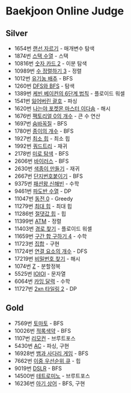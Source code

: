 # Baekjoon Online Judge
## Silver
- 1654번 [랜선 자르기](https://www.acmicpc.net/problem/1654) - 매개변수 탐색
- 1874번 [스택 수열](https://www.acmicpc.net/problem/1874) - 스택
- 10816번 [숫자 카드 2](https://www.acmicpc.net/problem/10816) - 이분 탐색
- 10989번 [수 정렬하기 3](https://www.acmicpc.net/problem/10989) - 정렬
- 1012번 [유기농 배추](https://www.acmicpc.net/problem/1012) - BFS
- 1260번 [DFS와 BFS](https://www.acmicpc.net/problem/1260) - 탐색
- 1389번 [케빈 베이컨의 6단계 법칙](https://www.acmicpc.net/problem/1389) - 플로이드 워셀
- 1541번 [잃어버린 괄호](https://www.acmicpc.net/problem/1541) - 파싱
- 1620번 [나는야 포켓몬 마스터 이다솜](https://www.acmicpc.net/problem/1620) - 해시
- 1676번 [팩토리얼 0의 개수](https://www.acmicpc.net/problem/1676) - 큰 수 연산
- 1697번 [숨바꼭질](https://www.acmicpc.net/problem/1697) - BFS
- 1780번 [종이의 개수](https://www.acmicpc.net/problem/1780) - BFS
- 1927번 [최소 힙](https://www.acmicpc.net/problem/1927) - 최소 힙
- 1992번 [쿼드트리](https://www.acmicpc.net/problem/1992) - 재귀
- 2178번 [미로 탐색](https://www.acmicpc.net/problem/2178) - BFS
- 2606번 [바이러스](https://www.acmicpc.net/problem/2606) - BFS
- 2630번 [색종이 만들기](https://www.acmicpc.net/problem/2630) - 재귀
- 2667번 [단지번호붙이기](https://www.acmicpc.net/problem/2667) - BFS
- 9375번 [패션왕 신해빈](https://www.acmicpc.net/problem/9375) - 수학
- 9461번 [파도반 수열](https://www.acmicpc.net/problem/9461) - DP
- 11047번 [동전 0](https://www.acmicpc.net/problem/11047) - Greedy
- 11279번 [최대 힙](https://www.acmicpc.net/problem/11279) - 최대 힙
- 11286번 [절댓값 힙](https://www.acmicpc.net/problem/11286) - 힙
- 11399번 [ATM](https://www.acmicpc.net/problem/11399) - 정렬
- 11403번 [경로 찾기](https://www.acmicpc.net/problem/11403) - 플로이드 워셸
- 11659번 [구간 합 구하기 4](https://www.acmicpc.net/problem/11659) - 수학
- 11723번 [집합](https://www.acmicpc.net/problem/11723) - 구현
- 11724번 [연결 요소의 개수](https://www.acmicpc.net/problem/11724) - DFS
- 17219번 [비밀번호 찾기](https://www.acmicpc.net/problem/17219) - 해시
- 1074번 [Z](https://www.acmicpc.net/problem/1074) - 분할정복
- 5525번 [IOIOI](https://www.acmicpc.net/problem/5525) - 문자열
- 6064번 [카잉 달력](https://www.acmicpc.net/problem/6064) - 수학
- 11727번 [2xn 타일링 2](https://www.acmicpc.net/problem/11727) - DP

## Gold
- 7569번 [토마토](https://www.acmicpc.net/problem/7569) - BFS
- 10026번 [적록색약](https://www.acmicpc.net/problem/10026) - BFS
- 1107번 [리모컨](https://www.acmicpc.net/problem/1107) - 브루트포스
- 5430번 [AC](https://www.acmicpc.net/problem/5430) - 파싱, 구현
- 16928번 [뱀과 사다리 게임](https://www.acmicpc.net/problem/16928) - BFS
- 7662번 [이중 우선순위 큐](https://www.acmicpc.net/problem/7662) - 힙
- 9019번 [DSLR](https://www.acmicpc.net/problem/9019) - BFS
- 14500번 [테트로미노](https://www.acmicpc.net/problem/14500) - 브루트포스
- 16236번 [아기 상어](https://www.acmicpc.net/problem/16236) - BFS, 구현